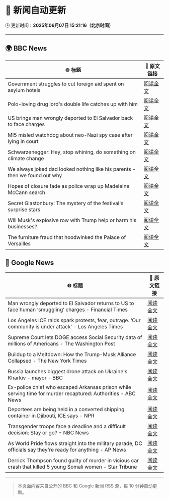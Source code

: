 # 🧠 新闻自动更新

🕒 更新时间：**2025年06月07日 15:21:16（北京时间）**

---

## 🌍 BBC News

| 🌐 标题 | 🔗 原文链接 |
|--------|-------------|
| Government struggles to cut foreign aid spent on asylum hotels | [阅读全文](https://www.bbc.com/news/articles/cgmjd8evd0go) |
| Polo-loving drug lord's double life catches up with him | [阅读全文](https://www.bbc.com/news/articles/c14jpymxrkno) |
| US brings man wrongly deported to El Salvador back to face charges | [阅读全文](https://www.bbc.com/news/articles/c7v7ynv98r8o) |
| MI5 misled watchdog about neo-Nazi spy case after lying in court | [阅读全文](https://www.bbc.com/news/articles/c0572v3j7dvo) |
| Schwarzenegger: Hey, stop whining, do something on climate change | [阅读全文](https://www.bbc.com/news/videos/ce80kyxd05wo) |
| We always joked dad looked nothing like his parents - then we found out why | [阅读全文](https://www.bbc.com/news/articles/c4gexw7l7rwo) |
| Hopes of closure fade as police wrap up Madeleine McCann search | [阅读全文](https://www.bbc.com/news/articles/cy8ndx4v8lro) |
| Secret Glastonbury: The mystery of the festival's surprise stars | [阅读全文](https://www.bbc.com/news/articles/cvg5zd3nkkwo) |
| Will Musk's explosive row with Trump help or harm his businesses? | [阅读全文](https://www.bbc.com/news/articles/ceqgdnd2g9xo) |
| The furniture fraud that hoodwinked the Palace of Versailles | [阅读全文](https://www.bbc.com/news/articles/c3wd52lqqe8o) |

## 📰 Google News

| 🌐 标题 | 🔗 原文链接 |
|--------|-------------|
| Man wrongly deported to El Salvador returns to US to face human ‘smuggling’ charges - Financial Times | [阅读全文](https://news.google.com/rss/articles/CBMicEFVX3lxTE9hcHd5T0tnUXIxUlEwR3huQ0p2eGloUVFrdTlSUC1meHdHTTJsQmFVNWE2YmRmRXFKcDAyYTFNUEZrZ0c2aW9TdkhzYW10MlRVY1Q5SEpDZ2VhYmNtSHFTNG01cFNzdjFPX3BOWEZJNnA?oc=5) |
| Los Angeles ICE raids spark protests, fear, outrage. ‘Our community is under attack’ - Los Angeles Times | [阅读全文](https://news.google.com/rss/articles/CBMikgFBVV95cUxPWk9pNWJFUXl5UVhqNkthd055eFdWRGdvWDZoRDhKV0ZLM2p3MjNiZTFzaFhlYW1VWWwydkhmREpsSF9BdkxtUmxUa3R3LTlXUUl4eEFEWEs2LUpUNHhXT2Z6MG9SZ015WkFrVTlMQVhrWHBVV3N4aUpTM0poYUUtZld3UEVHbVFRdWowNU40dnFfQQ?oc=5) |
| Supreme Court lets DOGE access Social Security data of millions of Americans - The Washington Post | [阅读全文](https://news.google.com/rss/articles/CBMioAFBVV95cUxPZTVFVmlSRmUzcW0wUXd4YWFNa21SRnZuQ2dfNUZZN2Y0anozZFVXeEUtd2ZxSEV3TG9OTFhha1gyUWVzNjRiUW9GZ0RMTEY1bDExY1RaeEFySUUxN2FIbDBsc3FjalJ2eFNESVBQcmNrcU5zNkZTdkMxNWRDNXBWX1lrRkZwZEpyS05iZUNJOWZFVjNjc1U0WW5wVjZiY1V6?oc=5) |
| Buildup to a Meltdown: How the Trump-Musk Alliance Collapsed - The New York Times | [阅读全文](https://news.google.com/rss/articles/CBMifkFVX3lxTE00MTRBNk53V0ZuakQ1RVJQN1l1dEkzYzVBR3NBWW5oUW9fRENoWC1MOWczY1NZLVc2bDNHeVJEck1jclNSQVpSRWZiRnQ1MGFDUEI1TjdGYkhvYmtvQ2hhTG5NSWo2U1c0SzVRNlI0V0RKU0t4UDYwTXBqQ1Z6Zw?oc=5) |
| Russia launches biggest drone attack on Ukraine's Kharkiv - mayor - BBC | [阅读全文](https://news.google.com/rss/articles/CBMiWkFVX3lxTE0yM0VFbjhQQkFKb1hmUEVYa2tkNkZVY09JSmFmaWVuOERFcXAwaERoQXE3T2RoU0d1Z1VjSEFxdzhrejhVbGlTSTdmVC0tNG5oNVN5Z0gxd3lPZ9IBX0FVX3lxTE1WbC02c3dKRmRpUF9KQVF6Mi1DaXNMdURDMnVuQ0pwSVJHcC1sRGI5WnUtUmVzMi1HdGluekJ4WUNTcW5tb09mS2tOV0E3WTY0cmlUVGI2cWlsbVlZazlj?oc=5) |
| Ex-police chief who escaped Arkansas prison while serving time for murder recaptured: Authorities - ABC News | [阅读全文](https://news.google.com/rss/articles/CBMilwFBVV95cUxNM3d3SWR0QUZ0a1FpUVJmX0REYVRvNTZqcWoxME5tYnh5akNFcWp5TWVrandqQWtBUFZEcm15ekxtc25XT0VVY2Fja2dQOGdPUi1zV0xQUEg2aUw5V1NoLU4zNmdvMHBqaVZ4X0F4YlZ2WUJBTC1YazlROFhXWThzU05XVE5SNGo0RnB4UVR2LUJ5aGFNSl9N0gGcAUFVX3lxTE9VWGZMY1AtUnVDZUdYajZpRzU1aVpWMnlwd3NWUVNzeXlaS2gzbzRFZ25IQkxITFpjeEo3TlFDX01CeGsxZlRfdnZNLWlQOVJMVWRRVlM3RVhsS0tFLTFBbGVrWloteGZrdC1tU3JrS1JHOFJCdVY0eGExUXY5bEw2RndMcE9Hc3F0LXd1RjBhUHFZdEtGbDRwTHkzRA?oc=5) |
| Deportees are being held in a converted shipping container in Djibouti, ICE says - NPR | [阅读全文](https://news.google.com/rss/articles/CBMiigFBVV95cUxORU9jbTA5T2RnaW1HSWQtWlZKX1lLamlTcHRQZW1WOUNBVUtaN3ozV1BoZktwSFBvaEF3LU5iOFcwTmxzeDZaMjRmakdQWjdUSk5QSlB2ODllSHBUdTBKVURubjB1NWUwVW1MenF0andoSFBDeXlQdzhEczkwbExMei1DbGg4NERCUlE?oc=5) |
| Transgender troops face a deadline and a difficult decision: Stay or go? - NBC News | [阅读全文](https://news.google.com/rss/articles/CBMixAFBVV95cUxNVzJ1S3Z4VkhDNjBjMVZCVWZMY0MyNW5uMWpLWUxGY0RMZTY2M0ZCb05yQ1JDbGxFeU16VFd2dkF4MzZkS3Qtc3VadFUxQWNHSjd5OEREbUgteFZqTUtYVktDc1kxbmFZWm03bVdFbGp6NmxKN05tUkkzZDgxd3FxNVZISkpDaV9RMHI2RU1yNk9PbGlDMDBGZG5Tb2gwZ0hhalFNeU5xSTVhdkdYTVc5OFFydUlKNGxrNjJBNjEwcElvbGdy0gFWQVVfeXFMUEVVaHpsVnlzMUdmNThmUTc5TWJIbFdxUGRMSEVVTzRnU3NaOWxHX0dENFZvM3JuYU9BNm43YnUxQ0ZNdWFTVjd3MktqeE9RWjgwSzB0WVE?oc=5) |
| As World Pride flows straight into the military parade, DC officials say they're ready for anything - AP News | [阅读全文](https://news.google.com/rss/articles/CBMiogFBVV95cUxQc2ZyYWVZT1VkMWFoUHlocDZSR2liWlp4TnJZNkl6ZnlaQTBTU1J3cnBtSkNndEk3RVdZQzRvMGJsVENaVmFfRURyZ3l4c1lWNzJLOTc2R0pGQlJqM2hsZkRZVUtrMENpOWRhUHVIbVluejQ5N0szUF9fSk95ZTBHb0xQeWszZnhlbHZKUWNOemlLeEprYVJzdDBmM2lwYjJEb1E?oc=5) |
| Derrick Thompson found guilty of murder in vicious car crash that killed 5 young Somali women - Star Tribune | [阅读全文](https://news.google.com/rss/articles/CBMiywFBVV95cUxQSjlTQWpBYTF2Wi1KdTNSOGxYSjBHOUdxb1otWVVKbUlqSTh3aHJnS1owWWlWeGhCbEEzREliQ21xdGNRWVlUSnZDMXlLaDZNdXk4Tm9KcmpJb1Y0ZmYxLTBLVmo3QnI5X1lhYklweEEtak4xTm5iZW5CbVNQZkIxbDV3dElSbmJNQjZPVmtzX2dpaERnLVVYY1c2NDhoQTk1R1djMFYxdVoyZ1lWR1drMjBmQlYtWUpQcmd2QmUxd2hleFFJaTdHaG14QQ?oc=5) |

---
> 本页面内容来自公开的 BBC 和 Google 新闻 RSS 源，每 10 分钟自动更新。
